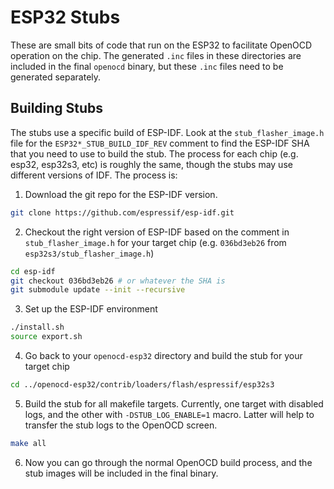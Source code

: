 # ESP32 Stubs

These are small bits of code that run on the ESP32 to facilitate OpenOCD operation on the chip. The generated `.inc` files in these directories are included in the final `openocd` binary, but these `.inc` files need to be generated separately.

## Building Stubs

The stubs use a specific build of ESP-IDF. Look at the `stub_flasher_image.h` file for the `ESP32*_STUB_BUILD_IDF_REV` comment to find the ESP-IDF SHA that you need to use to build the stub. The process for each chip (e.g. esp32, esp32s3, etc) is roughly the same, though the stubs may use different versions of IDF. The process is:

1. Download the git repo for the ESP-IDF version.
```bash
git clone https://github.com/espressif/esp-idf.git
```

2. Checkout the right version of ESP-IDF based on the comment in `stub_flasher_image.h` for your target chip (e.g. `036bd3eb26` from `esp32s3/stub_flasher_image.h`)
```bash
cd esp-idf
git checkout 036bd3eb26 # or whatever the SHA is
git submodule update --init --recursive
```

3. Set up the ESP-IDF environment
```bash
./install.sh
source export.sh
```

4. Go back to your `openocd-esp32` directory and build the stub for your target chip
```bash
cd ../openocd-esp32/contrib/loaders/flash/espressif/esp32s3
```

5. Build the stub for all makefile targets. Currently, one target with disabled logs, and the other with `-DSTUB_LOG_ENABLE=1` macro. Latter will help to transfer the stub logs to the OpenOCD screen.
```bash
make all
```

6. Now you can go through the normal OpenOCD build process, and the stub images will be included in the final binary.
